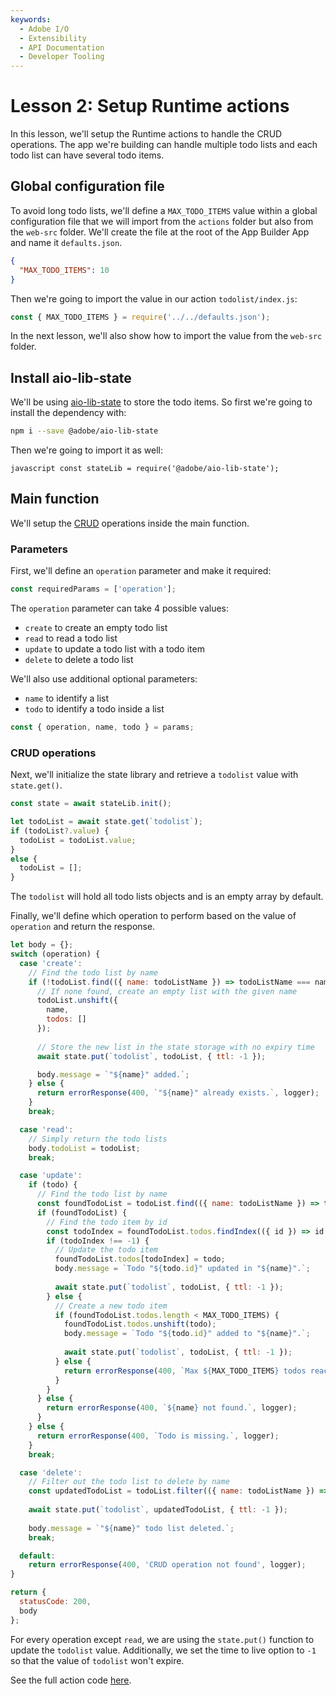 ```yaml
---
keywords:
  - Adobe I/O
  - Extensibility
  - API Documentation
  - Developer Tooling
---
```


# Lesson 2: Setup Runtime actions

In this lesson, we'll setup the Runtime actions to handle the CRUD operations.
The app we're building can handle multiple todo lists and each todo list can have several todo items.

## Global configuration file 

To avoid long todo lists, we'll define a `MAX_TODO_ITEMS` value within a global configuration file that we will import from the `actions` folder but also from the `web-src` folder.
We'll create the file at the root of the App Builder App and name it `defaults.json`.
  
```json
{
  "MAX_TODO_ITEMS": 10
}
```  

Then we're going to import the value in our action `todolist/index.js`:

```javascript
const { MAX_TODO_ITEMS } = require('../../defaults.json');
```

In the next lesson, we'll also show how to import the value from the `web-src` folder.

## Install aio-lib-state

We'll be using [aio-lib-state](https://github.com/adobe/aio-lib-state) to store the todo items. So first we're going to install the dependency with:

````bash
npm i --save @adobe/aio-lib-state
````  

Then we're going to import it as well:

``javascript
const stateLib = require('@adobe/aio-lib-state');
``

## Main function

We'll setup the [CRUD](https://en.wikipedia.org/wiki/Create,_read,_update_and_delete) operations inside the main function. 

### Parameters 

First, we'll define an `operation` parameter and make it required: 

```javascript
const requiredParams = ['operation']; 
```  

The `operation` parameter can take 4 possible values: 

* `create` to create an empty todo list
* `read` to read a todo list
* `update` to update a todo list with a todo item 
* `delete` to delete a todo list

We'll also use additional optional parameters: 

* `name` to identify a list
* `todo` to identify a todo inside a list  

```javascript
const { operation, name, todo } = params;
```

### CRUD operations

Next, we'll initialize the state library and retrieve a `todolist` value with `state.get()`.

```javascript
const state = await stateLib.init();

let todoList = await state.get(`todolist`);
if (todoList?.value) {
  todoList = todoList.value;
}
else {
  todoList = [];
}
```  

The `todolist` will hold all todo lists objects and is an empty array by default.

Finally, we'll define which operation to perform based on the value of `operation` and return the response.

```javascript
let body = {};
switch (operation) {
  case 'create':
    // Find the todo list by name
    if (!todoList.find(({ name: todoListName }) => todoListName === name)) {
      // If none found, create an empty list with the given name
      todoList.unshift({
        name,
        todos: []
      });
      
      // Store the new list in the state storage with no expiry time
      await state.put(`todolist`, todoList, { ttl: -1 });

      body.message = `"${name}" added.`;
    } else {
      return errorResponse(400, `"${name}" already exists.`, logger);
    }
    break;

  case 'read':
    // Simply return the todo lists
    body.todoList = todoList;
    break;

  case 'update':
    if (todo) {
      // Find the todo list by name
      const foundTodoList = todoList.find(({ name: todoListName }) => todoListName === name);
      if (foundTodoList) {
        // Find the todo item by id
        const todoIndex = foundTodoList.todos.findIndex(({ id }) => id === todo.id);
        if (todoIndex !== -1) {
          // Update the todo item
          foundTodoList.todos[todoIndex] = todo;
          body.message = `Todo "${todo.id}" updated in "${name}".`;
          
          await state.put(`todolist`, todoList, { ttl: -1 });
        } else {
          // Create a new todo item
          if (foundTodoList.todos.length < MAX_TODO_ITEMS) {
            foundTodoList.todos.unshift(todo);
            body.message = `Todo "${todo.id}" added to "${name}".`;
            
            await state.put(`todolist`, todoList, { ttl: -1 });
          } else {
            return errorResponse(400, `Max ${MAX_TODO_ITEMS} todos reached for "${name}".`, logger);
          }
        }
      } else {
        return errorResponse(400, `${name} not found.`, logger);
      }
    } else {
      return errorResponse(400, `Todo is missing.`, logger);
    }
    break;

  case 'delete':
    // Filter out the todo list to delete by name
    const updatedTodoList = todoList.filter(({ name: todoListName }) => todoListName !== name);
    
    await state.put(`todolist`, updatedTodoList, { ttl: -1 });
    
    body.message = `"${name}" todo list deleted.`;
    break;

  default:
    return errorResponse(400, 'CRUD operation not found', logger);
}

return {
  statusCode: 200,
  body
};
``` 

For every operation except `read`, we are using the `state.put()` function to update the `todolist` value.
Additionally, we set the time to live option to `-1` so that the value of `todolist` won't expire.

See the full action code [here](https://github.com/AdobeDocs/adobeio-samples-todoapp/blob/master/actions/todolist/index.js).


